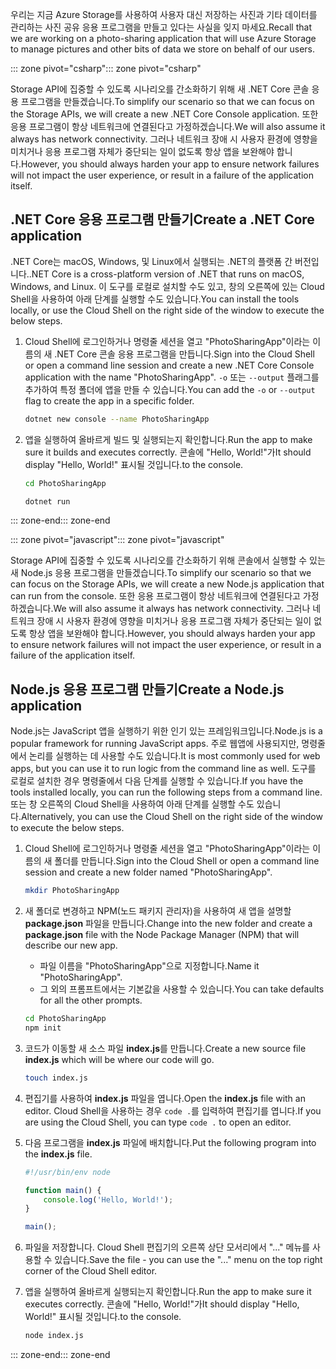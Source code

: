 <span data-ttu-id="e46d7-101">우리는 지금 Azure Storage를 사용하여 사용자 대신 저장하는 사진과 기타 데이터를 관리하는 사진 공유 응용 프로그램을 만들고 있다는 사실을 잊지 마세요.</span><span class="sxs-lookup"><span data-stu-id="e46d7-101">Recall that we are working on a photo-sharing application that will use Azure Storage to manage pictures and other bits of data we store on behalf of our users.</span></span>

<span data-ttu-id="e46d7-102">::: zone pivot="csharp"</span><span class="sxs-lookup"><span data-stu-id="e46d7-102">::: zone pivot="csharp"</span></span>

<span data-ttu-id="e46d7-103">Storage API에 집중할 수 있도록 시나리오를 간소화하기 위해 새 .NET Core 콘솔 응용 프로그램을 만들겠습니다.</span><span class="sxs-lookup"><span data-stu-id="e46d7-103">To simplify our scenario so that we can focus on the Storage APIs, we will create a new .NET Core Console application.</span></span> <span data-ttu-id="e46d7-104">또한 응용 프로그램이 항상 네트워크에 연결된다고 가정하겠습니다.</span><span class="sxs-lookup"><span data-stu-id="e46d7-104">We will also assume it always has network connectivity.</span></span> <span data-ttu-id="e46d7-105">그러나 네트워크 장애 시 사용자 환경에 영향을 미치거나 응용 프로그램 자체가 중단되는 일이 없도록 항상 앱을 보완해야 합니다.</span><span class="sxs-lookup"><span data-stu-id="e46d7-105">However, you should always harden your app to ensure network failures will not impact the user experience, or result in a failure of the application itself.</span></span>

## <a name="create-a-net-core-application"></a><span data-ttu-id="e46d7-106">.NET Core 응용 프로그램 만들기</span><span class="sxs-lookup"><span data-stu-id="e46d7-106">Create a .NET Core application</span></span>

<span data-ttu-id="e46d7-107">.NET Core는 macOS, Windows, 및 Linux에서 실행되는 .NET의 플랫폼 간 버전입니다.</span><span class="sxs-lookup"><span data-stu-id="e46d7-107">.NET Core is a cross-platform version of .NET that runs on macOS, Windows, and Linux.</span></span> <span data-ttu-id="e46d7-108">이 도구를 로컬로 설치할 수도 있고, 창의 오른쪽에 있는 Cloud Shell을 사용하여 아래 단계를 실행할 수도 있습니다.</span><span class="sxs-lookup"><span data-stu-id="e46d7-108">You can install the tools locally, or use the Cloud Shell on the right side of the window to execute the below steps.</span></span> 

1. <span data-ttu-id="e46d7-109">Cloud Shell에 로그인하거나 명령줄 세션을 열고 "PhotoSharingApp"이라는 이름의 새 .NET Core 콘솔 응용 프로그램을 만듭니다.</span><span class="sxs-lookup"><span data-stu-id="e46d7-109">Sign into the Cloud Shell or open a command line session and create a new .NET Core Console application with the name "PhotoSharingApp".</span></span> <span data-ttu-id="e46d7-110">`-o` 또는 `--output` 플래그를 추가하여 특정 폴더에 앱을 만들 수 있습니다.</span><span class="sxs-lookup"><span data-stu-id="e46d7-110">You can add the `-o` or `--output` flag to create the app in a specific folder.</span></span>

    ```bash
    dotnet new console --name PhotoSharingApp
    ```

1. <span data-ttu-id="e46d7-111">앱을 실행하여 올바르게 빌드 및 실행되는지 확인합니다.</span><span class="sxs-lookup"><span data-stu-id="e46d7-111">Run the app to make sure it builds and executes correctly.</span></span> <span data-ttu-id="e46d7-112">콘솔에 "Hello, World!"가</span><span class="sxs-lookup"><span data-stu-id="e46d7-112">It should display "Hello, World!"</span></span> <span data-ttu-id="e46d7-113">표시될 것입니다.</span><span class="sxs-lookup"><span data-stu-id="e46d7-113">to the console.</span></span>

    ```bash
    cd PhotoSharingApp
    
    dotnet run
    ```
<span data-ttu-id="e46d7-114">::: zone-end</span><span class="sxs-lookup"><span data-stu-id="e46d7-114">::: zone-end</span></span>

<span data-ttu-id="e46d7-115">::: zone pivot="javascript"</span><span class="sxs-lookup"><span data-stu-id="e46d7-115">::: zone pivot="javascript"</span></span>

<span data-ttu-id="e46d7-116">Storage API에 집중할 수 있도록 시나리오를 간소화하기 위해 콘솔에서 실행할 수 있는 새 Node.js 응용 프로그램을 만들겠습니다.</span><span class="sxs-lookup"><span data-stu-id="e46d7-116">To simplify our scenario so that we can focus on the Storage APIs, we will create a new Node.js application that can run from the console.</span></span> <span data-ttu-id="e46d7-117">또한 응용 프로그램이 항상 네트워크에 연결된다고 가정하겠습니다.</span><span class="sxs-lookup"><span data-stu-id="e46d7-117">We will also assume it always has network connectivity.</span></span> <span data-ttu-id="e46d7-118">그러나 네트워크 장애 시 사용자 환경에 영향을 미치거나 응용 프로그램 자체가 중단되는 일이 없도록 항상 앱을 보완해야 합니다.</span><span class="sxs-lookup"><span data-stu-id="e46d7-118">However, you should always harden your app to ensure network failures will not impact the user experience, or result in a failure of the application itself.</span></span>

## <a name="create-a-nodejs-application"></a><span data-ttu-id="e46d7-119">Node.js 응용 프로그램 만들기</span><span class="sxs-lookup"><span data-stu-id="e46d7-119">Create a Node.js application</span></span>

<span data-ttu-id="e46d7-120">Node.js는 JavaScript 앱을 실행하기 위한 인기 있는 프레임워크입니다.</span><span class="sxs-lookup"><span data-stu-id="e46d7-120">Node.js is a popular framework for running JavaScript apps.</span></span> <span data-ttu-id="e46d7-121">주로 웹앱에 사용되지만, 명령줄에서 논리를 실행하는 데 사용할 수도 있습니다.</span><span class="sxs-lookup"><span data-stu-id="e46d7-121">It is most commonly used for web apps, but you can use it to run logic from the command line as well.</span></span> <span data-ttu-id="e46d7-122">도구를 로컬로 설치한 경우 명령줄에서 다음 단계를 실행할 수 있습니다.</span><span class="sxs-lookup"><span data-stu-id="e46d7-122">If you have the tools installed locally, you can run the following steps from a command line.</span></span> <span data-ttu-id="e46d7-123">또는 창 오른쪽의 Cloud Shell을 사용하여 아래 단계를 실행할 수도 있습니다.</span><span class="sxs-lookup"><span data-stu-id="e46d7-123">Alternatively, you can use the Cloud Shell on the right side of the window to execute the below steps.</span></span>

1. <span data-ttu-id="e46d7-124">Cloud Shell에 로그인하거나 명령줄 세션을 열고 "PhotoSharingApp"이라는 이름의 새 폴더를 만듭니다.</span><span class="sxs-lookup"><span data-stu-id="e46d7-124">Sign into the Cloud Shell or open a command line session and create a new folder named "PhotoSharingApp".</span></span>

    ```bash
    mkdir PhotoSharingApp
    ```

1. <span data-ttu-id="e46d7-125">새 폴더로 변경하고 NPM(노드 패키지 관리자)을 사용하여 새 앱을 설명할 **package.json** 파일을 만듭니다.</span><span class="sxs-lookup"><span data-stu-id="e46d7-125">Change into the new folder and create a **package.json** file with the Node Package Manager (NPM) that will describe our new app.</span></span>
    - <span data-ttu-id="e46d7-126">파일 이름을 "PhotoSharingApp"으로 지정합니다.</span><span class="sxs-lookup"><span data-stu-id="e46d7-126">Name it "PhotoSharingApp".</span></span>
    - <span data-ttu-id="e46d7-127">그 외의 프롬프트에서는 기본값을 사용할 수 있습니다.</span><span class="sxs-lookup"><span data-stu-id="e46d7-127">You can take defaults for all the other prompts.</span></span>

    ```bash
    cd PhotoSharingApp
    npm init
    ```

1. <span data-ttu-id="e46d7-128">코드가 이동할 새 소스 파일 **index.js**를 만듭니다.</span><span class="sxs-lookup"><span data-stu-id="e46d7-128">Create a new source file **index.js** which will be where our code will go.</span></span>

    ```bash
    touch index.js
    ```

1. <span data-ttu-id="e46d7-129">편집기를 사용하여 **index.js** 파일을 엽니다.</span><span class="sxs-lookup"><span data-stu-id="e46d7-129">Open the **index.js** file with an editor.</span></span> <span data-ttu-id="e46d7-130">Cloud Shell을 사용하는 경우 `code .`를 입력하여 편집기를 엽니다.</span><span class="sxs-lookup"><span data-stu-id="e46d7-130">If you are using the Cloud Shell, you can type `code .` to open an editor.</span></span>

1. <span data-ttu-id="e46d7-131">다음 프로그램을 **index.js** 파일에 배치합니다.</span><span class="sxs-lookup"><span data-stu-id="e46d7-131">Put the following program into the **index.js** file.</span></span>

    ```javascript
    #!/usr/bin/env node
    
    function main() {
        console.log('Hello, World!');
    }
    
    main();
    ```
1. <span data-ttu-id="e46d7-132">파일을 저장합니다. Cloud Shell 편집기의 오른쪽 상단 모서리에서 "..." 메뉴를 사용할 수 있습니다.</span><span class="sxs-lookup"><span data-stu-id="e46d7-132">Save the file - you can use the "..." menu on the top right corner of the Cloud Shell editor.</span></span>

1. <span data-ttu-id="e46d7-133">앱을 실행하여 올바르게 실행되는지 확인합니다.</span><span class="sxs-lookup"><span data-stu-id="e46d7-133">Run the app to make sure it executes correctly.</span></span> <span data-ttu-id="e46d7-134">콘솔에 "Hello, World!"가</span><span class="sxs-lookup"><span data-stu-id="e46d7-134">It should display "Hello, World!"</span></span> <span data-ttu-id="e46d7-135">표시될 것입니다.</span><span class="sxs-lookup"><span data-stu-id="e46d7-135">to the console.</span></span>

    ```bash
    node index.js
    ```

<span data-ttu-id="e46d7-136">::: zone-end</span><span class="sxs-lookup"><span data-stu-id="e46d7-136">::: zone-end</span></span>